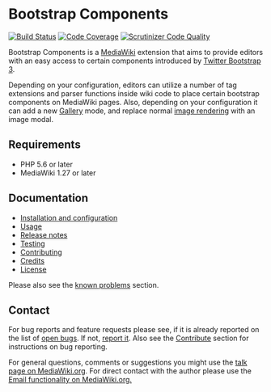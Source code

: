 # Bootstrap Components
[![Build Status](https://secure.travis-ci.org/oetterer/BootstrapComponents?branch=master)](http://travis-ci.org/oetterer/BootstrapComponents)
[![Code Coverage](https://scrutinizer-ci.com/g/oetterer/BootstrapComponents/badges/coverage.png?b=master)](https://scrutinizer-ci.com/g/oetterer/BootstrapComponents/?branch=master)
[![Scrutinizer Code Quality](https://scrutinizer-ci.com/g/oetterer/BootstrapComponents/badges/quality-score.png?b=master)](https://scrutinizer-ci.com/g/oetterer/BootstrapComponents/?branch=master)

Bootstrap Components is a [MediaWiki] extension that aims to provide
editors with an easy access to certain components introduced by
[Twitter Bootstrap 3][Bootstrap].

Depending on your configuration, editors can utilize a number of
tag extensions and parser functions inside wiki code to place certain
bootstrap components on MediaWiki pages. Also, depending on your
configuration it can add a new [Gallery] mode, and replace normal
[image rendering][Image] with an image modal.

## Requirements
* PHP 5.6 or later
* MediaWiki 1.27 or later

## Documentation

- [Installation and configuration](docs/installation-configuration.md)
- [Usage](docs/components.md)
- [Release notes](docs/release-notes.md)
- [Testing](docs/testing.md)
- [Contributing](docs/contributing.md)
- [Credits](docs/credits.md)
- [License](md/licensing.md)

Please also see the [known problems](docs/kown-problems.md) section.

## Contact
For bug reports and feature requests please see, if it is already reported on
the list of [open bugs][open bugs]. If not, [report it][report bugs]. Also see the
[Contribute](contribute.md) section for instructions on bug reporting.

For general questions, comments or suggestions you might use the [talk page
on MediaWiki.org][mw-talk]. For direct contact with the author
please use the [Email functionality on MediaWiki.org.][mw-mail]


[MediaWiki]: https://www.mediawiki.org/
[Bootstrap]: http://getbootstrap.com/
[Gallery]: https://www.mediawiki.org/wiki/Help:Images#Rendering_a_gallery_of_images
[Image]: https://www.mediawiki.org/wiki/Help:Images#Rendering_a_single_image
[open bugs]: https://github.com/oetterer/BootstapComponents/issues
[report bugs]: https://github.com/oetterer/BootstapComponents/issues/new
[mw-talk]: https://www.mediawiki.org/wiki/Extension_talk:BootstapComponents
[mw-mail]: https://www.mediawiki.org/wiki/Special:EmailUser/oetterer
